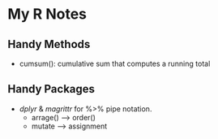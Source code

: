 # My R Notes

## Handy Methods
- cumsum(): cumulative sum that computes a running total


## Handy Packages
- <i>dplyr</i> & <i>magrittr</i> for %>% pipe notation.
  - arrage() --> order() 
  - mutate --> assignment
